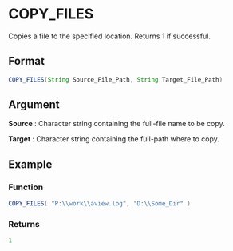# COPY_FILES 

Copies a file to the specified location. Returns 1 if successful. 

## Format
```java
COPY_FILES(String Source_File_Path, String Target_File_Path)
```
## Argument

 



**Source**
: Character string containing the full-file name to be copy. 


**Target**
: Character string containing the full-path where to copy. 


## Example

### Function
```java
COPY_FILES( "P:\\work\\aview.log", "D:\\Some_Dir" )
```
### Returns
```java
1
```